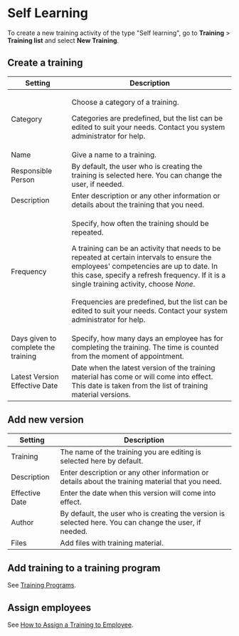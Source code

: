 # Self Learning

To create a new training activity of the type "Self learning", go to **Training** > **Training list** and select **New Training**.

## Create a training

| Setting                             | Description                                                                                                                                                                                                                                                                                                                                                                                                                                    |
| ----------------------------------- | ---------------------------------------------------------------------------------------------------------------------------------------------------------------------------------------------------------------------------------------------------------------------------------------------------------------------------------------------------------------------------------------------------------------------------------------------- |
| Category                            | <p>Choose a category of a training. </p><p></p><p>Categories are predefined, but the list can be edited to suit your needs. Contact you system administrator for help.</p>                                                                                                                                                                                                                                                                     |
| Name                                | Give a name to a training.                                                                                                                                                                                                                                                                                                                                                                                                                     |
| Responsible Person                  | By default, the user who is creating the training is selected here. You can change the user, if needed.                                                                                                                                                                                                                                                                                                                                        |
| Description                         | Enter description or any other information or details about the training that you need.                                                                                                                                                                                                                                                                                                                                                        |
| Frequency                           | <p>Specify, how often the training should be repeated.</p><p></p><p>A training can be an activity that needs to be repeated at certain intervals to ensure the employees' competencies are up to date. In this case, specify a refresh frequency. If it is a single training activity, choose <em>None</em>.<br><br>Frequencies are predefined, but the list can be edited to suit your needs. Contact your system administrator for help.</p> |
| Days given to complete the training | Specify, how many days an employee has for completing the training. The time is counted from the moment of appointment.                                                                                                                                                                                                                                                                                                                        |
| Latest Version Effective Date       | Date when the latest version of the training material has come or will come into effect. This date is taken from the list of training material versions.                                                                                                                                                                                                                                                                                       |

## Add new version

| Setting        | Description                                                                                            |
| -------------- | ------------------------------------------------------------------------------------------------------ |
| Training       | The name of the training you are editing is selected here by default.                                  |
| Description    | Enter description or any other information or details about the training material that you need.       |
| Effective Date | Enter the date when this version will come into effect.                                                |
| Author         | By default, the user who is creating the version is selected here. You can change the user, if needed. |
| Files          | Add files with training material.                                                                      |

## Add training to a training program

See [Training Programs](../training-programs.md).

## Assign employees

See [How to Assign a Training to Employee](how-to-assign-a-training-to-employee.md).
